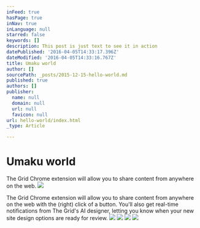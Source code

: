 ```yaml
---
inFeed: true
hasPage: true
inNav: true
inLanguage: null
starred: false
keywords: []
description: This post is just text to see it in action
datePublished: '2016-04-05T14:33:17.396Z'
dateModified: '2016-04-05T14:33:16.767Z'
title: Umaku world
author: []
sourcePath: _posts/2015-12-15-hello-world.md
published: true
authors: []
publisher:
  name: null
  domain: null
  url: null
  favicon: null
url: hello-world/index.html
_type: Article

---
```

# Umaku world

The Grid Chrome extension will allow you to share content from anywhere on the web.
![](https://s3-us-west-2.amazonaws.com/the-grid-img/p/b91dd781ab831c835b190a6e322ffe4934a77c9c.png)

The Grid Chrome extension will allow you to share content from anywhere on the web with the (right) click of a button. You'll also get real-time notifications from The Grid's AI designer, letting you know when your new site design options are ready for review.
![](https://s3-us-west-2.amazonaws.com/the-grid-img/p/ab382059b40679968e8b5ae79c199a1f53e7fad8.jpg)
![](https://s3-us-west-2.amazonaws.com/the-grid-img/p/0c0aa65bd5bbf2663bc27d185bd45786546d01be.gif)
![](https://s3-us-west-2.amazonaws.com/the-grid-img/p/bd6291f663b124058e53d83f4760854a9baacd36.png)
![](https://the-grid-user-content.s3-us-west-2.amazonaws.com/29e75d8b-8104-4abb-b231-732b0a126ed1.jpg)